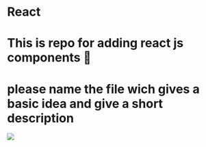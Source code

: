# React
# This is repo for adding react js components 🤖
# please name the file wich gives a basic idea and give a short description
<img src="https://www.freecodecamp.org/news/content/images/2020/02/Ekran-Resmi-2019-11-18-18.08.13.png"/>

